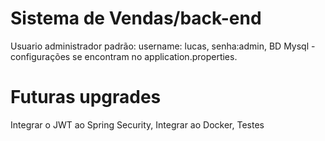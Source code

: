 # Sistema de Vendas/back-end

Usuario administrador padrão: username: lucas, senha:admin,
BD Mysql - configurações se encontram no application.properties.

# Futuras upgrades

Integrar o JWT ao Spring Security,
Integrar ao Docker,
Testes
